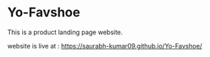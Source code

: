 # Yo-Favshoe
This is a product landing page website.

website is live at : https://saurabh-kumar09.github.io/Yo-Favshoe/ 
